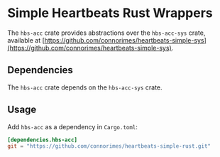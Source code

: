 # Simple Heartbeats Rust Wrappers

The `hbs-acc` crate provides abstractions over the `hbs-acc-sys` crate,
available at
[https://github.com/connorimes/heartbeats-simple-sys](https://github.com/connorimes/heartbeats-simple-sys).

## Dependencies

The `hbs-acc` crate depends on the `hbs-acc-sys` crate.

## Usage
Add `hbs-acc` as a dependency in `Cargo.toml`:

```toml
[dependencies.hbs-acc]
git = "https://github.com/connorimes/heartbeats-simple-rust.git"
```
